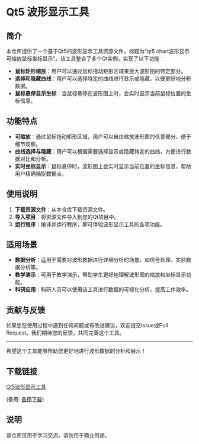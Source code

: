 # Qt5 波形显示工具

## 简介

本仓库提供了一个基于Qt5的波形显示工具资源文件，标题为“qt5 chart波形显示可缩放鼠标坐标显示”。该工具整合了多个Qt实例，实现了以下功能：

- **鼠标矩形缩放**：用户可以通过鼠标拖动矩形区域来放大波形图的特定部分。
- **选择和隐藏曲线**：用户可以选择特定的曲线进行显示或隐藏，以便更好地分析数据。
- **鼠标悬停显示坐标**：当鼠标悬停在波形图上时，会实时显示当前鼠标位置的坐标信息。

## 功能特点

- **可缩放**：通过鼠标拖动矩形区域，用户可以自由缩放波形图的任意部分，便于细节观察。
- **曲线选择与隐藏**：用户可以根据需要选择显示或隐藏特定的曲线，方便进行数据对比和分析。
- **实时坐标显示**：鼠标悬停时，波形图上会实时显示当前位置的坐标信息，帮助用户精确捕捉数据点。

## 使用说明

1. **下载资源文件**：从本仓库下载资源文件。
2. **导入项目**：将资源文件导入到您的Qt项目中。
3. **运行程序**：编译并运行程序，即可体验波形显示工具的各项功能。

## 适用场景

- **数据分析**：适用于需要对波形数据进行详细分析的场景，如信号处理、实验数据分析等。
- **教学演示**：可用于教学演示，帮助学生更好地理解波形图的缩放和坐标显示功能。
- **科研应用**：科研人员可以使用该工具进行数据的可视化分析，提高工作效率。

## 贡献与反馈

如果您在使用过程中遇到任何问题或有改进建议，欢迎提交Issue或Pull Request。我们期待您的反馈，共同完善这个工具。

---

希望这个工具能够帮助您更好地进行波形数据的分析和展示！

## 下载链接
[Qt5波形显示工具](https://pan.quark.cn/s/6492139fd35e) 

(备用: [备用下载](https://pan.baidu.com/s/1RVyYJB7drbRRpx2BJDyW3A?pwd=pzga))

## 说明

该仓库仅用于学习交流，请勿用于商业用途。
